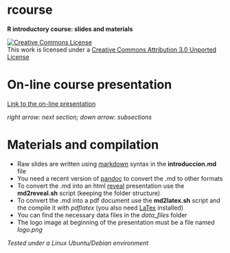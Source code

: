 rcourse
=======

**R introductory course: slides and materials**

<a rel="license" href="http://creativecommons.org/licenses/by/3.0/deed.en_US"><img alt="Creative Commons License" style="border-width:0" src="http://i.creativecommons.org/l/by/3.0/88x31.png" /></a><br />This work is licensed under a <a rel="license" href="http://creativecommons.org/licenses/by/3.0/deed.en_US">Creative Commons Attribution 3.0 Unported License</a>

# On-line course presentation

[Link to the on-line presentation](https://dl.dropboxusercontent.com/u/62560154/cursoR_AIL/introduccion.html#/)

*right arrow: next section; down arrow: subsections*

# Materials and compilation

* Raw slides are written using [markdown](http://daringfireball.net/projects/markdown/) syntax in the **introduccion.md** file
* You need a recent version of [pandoc](http://johnmacfarlane.net/pandoc/) to convert the .md to other formats
* To convert the .md into an html [reveal](https://github.com/hakimel/reveal.js) presentation use the **md2reveal.sh** script (keeping the folder structure)
* To convert the .md into a pdf document use the **md2latex.sh** script and the compile it with *pdflatex* (you also need [LaTex](http://www.latex-project.org/) installed)
* You can find the necessary data files in the *data_files* folder
* The logo image at beginning of the presentation must be a file named *logo.png*

*Tested under a Linux Ubuntu/Debian environment*



